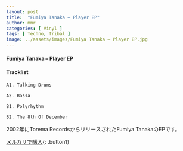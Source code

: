 ```yaml
---
layout: post
title:  "Fumiya Tanaka – Player EP"
author: mmr
categories: [ Vinyl ]
tags: [ Techno, Tribal ]
image: ../assets/images/Fumiya Tanaka – Player EP.jpg
---
```


#### Fumiya Tanaka – Player EP

#### Tracklist
```md
A1. Talking Drums

A2. Bossa

B1. Polyrhythm

B2. The 8th Of December
```

2002年にTorema RecordsからリリースされたFumiya TanakaのEPです。

[メルカリで購入](https://jp.mercari.com/item/m93872054056){: .button1}

